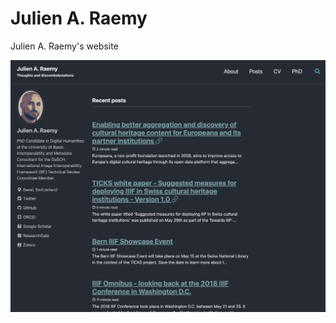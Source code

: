 # Julien A. Raemy
Julien A. Raemy's website

![Screenshot of the website](assets/images/screenshot.png)
